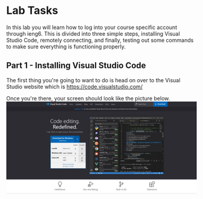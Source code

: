 # Lab Tasks
  In this lab you will learn how to log into your course specific account through ieng6. This is divided into three simple steps, installing Visual Studio Code, remotely connecting, and finally, testing out some commands to make sure everything is functioning properly.
  
## Part 1 - Installing Visual Studio Code
The first thing you're going to want to do is head on over to the Visual Studio website which is https://code.visualstudio.com/ 

Once you're there, your screen should look like the picture below. 
![Image](VSCODE.jpg)


